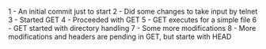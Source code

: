 1 - An initial commit just to start
2 - Did some changes to take input by telnet
3 - Started GET
4 - Proceeded with GET
5 - GET executes for a simple file
6 - GET started with directory handling
7 - Some more modifications
8 - More modifications and headers are pending in GET, but starte with HEAD
